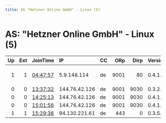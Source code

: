 ```yaml
---
title: AS "Hetzner Online GmbH" - Linux (5)
---
```


# AS: "Hetzner Online GmbH" - Linux (5)

|   Up |   Ext | JoinTime                                                                                            | IP            | CC   |   ORp |   Dirp | Version   | Contact              | Nickname           |   eFamMembers |
|-----:|------:|:----------------------------------------------------------------------------------------------------|:--------------|:-----|------:|-------:|:----------|:---------------------|:-------------------|--------------:|
|    1 |     1 | [04:47:57](https://metrics.torproject.org/rs.html#details/A50C180E90370EF03ACE23471DB2708219C5CA55) | 5.9.148.114   | de   |  9001 |     80 | 0.4.1.6   | kronos sec at proton | 56ee2e051cb73e9560 |             1 |
|    0 |     0 | [13:37:32](https://metrics.torproject.org/rs.html#details/61A3B5B33E0A46FC570C5FD110E6DEFCB2377CC4) | 144.76.42.126 | de   |  9001 |   9030 | 0.3.2.10  | None                 | kilhaasi           |             1 |
|    0 |     0 | [14:25:13](https://metrics.torproject.org/rs.html#details/E524A60C3B10ECD3BA34282DC758B82883F49EBD) | 144.76.42.126 | de   |  9001 |   9030 | 0.4.1.6   | None                 | kilhaasi           |             1 |
|    0 |     0 | [15:01:56](https://metrics.torproject.org/rs.html#details/FE6C967EAEF1CFD80B18D697EB25AB2321D55831) | 144.76.42.126 | de   |  9001 |   9030 | 0.4.1.6   | None                 | kilhaasi           |             1 |
|    1 |     1 | [15:29:38](https://metrics.torproject.org/rs.html#details/6F28D59FBB500A3C51BD9EFCA2928D8C72A151C6) | 94.130.221.61 | de   |   443 |      0 | 0.3.5.8   | None                 | Unnamed            |             1 |
